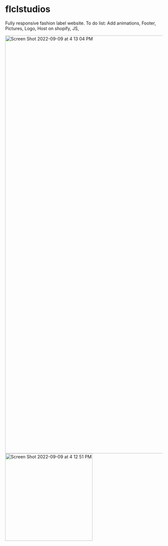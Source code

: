 # flclstudios
Fully responsive fashion label website. 
To do list:
Add animations,
Footer,
Pictures,
Logo,
Host on shopify,
JS,


<img width="1335" alt="Screen Shot 2022-09-09 at 4 13 04 PM" src="https://user-images.githubusercontent.com/36686123/189435536-e1518650-941a-45bf-9541-9f06f57d108c.png">
<img width="279" alt="Screen Shot 2022-09-09 at 4 12 51 PM" src="https://user-images.githubusercontent.com/36686123/189435538-de7f1fc9-aff2-4a30-a22c-6e62dfe1b47d.png">
